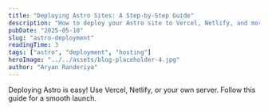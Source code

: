 ```yaml
---
title: "Deploying Astro Sites: A Step-by-Step Guide"
description: "How to deploy your Astro site to Vercel, Netlify, and more."
pubDate: "2025-05-10"
slug: "astro-deployment"
readingTime: 3
tags: ["astro", "deployment", "hosting"]
heroImage: "../../assets/blog-placeholder-4.jpg"
author: "Aryan Randeriya"
---
```


Deploying Astro is easy! Use Vercel, Netlify, or your own server. Follow this guide for a smooth launch.
